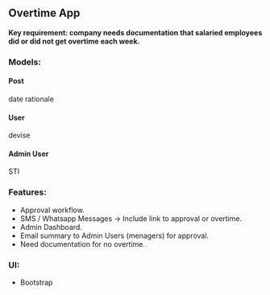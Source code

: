 ## Overtime App

****Key requirement: company needs documentation that salaried employees did or did not get overtime each week.****

### Models:
#### Post
date
rationale

#### User
devise

#### Admin User
STI

### Features:

- Approval workflow.
- SMS / Whatsapp Messages -> Include link to approval or overtime.
- Admin Dashboard.
- Email summary to Admin Users (menagers) for approval.
- Need documentation for no overtime.

### UI:
- Bootstrap
